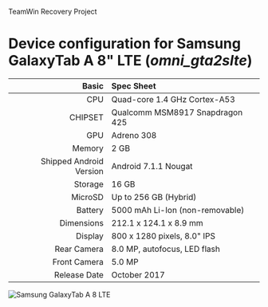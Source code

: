 TeamWin Recovery Project

Device configuration for Samsung GalaxyTab A 8" LTE  (_omni_gta2slte_)
======================================================================

Basic   | Spec Sheet
-------:|:-------------------------
CPU     | Quad-core 1.4 GHz Cortex-A53
CHIPSET | Qualcomm MSM8917 Snapdragon 425
GPU     | Adreno 308
Memory  | 2 GB
Shipped Android Version | Android 7.1.1 Nougat
Storage | 16 GB
MicroSD | Up to 256 GB (Hybrid)
Battery | 5000 mAh Li-Ion (non-removable)
Dimensions | 212.1 x 124.1 x 8.9 mm
Display | 800 x 1280 pixels, 8.0" IPS
Rear Camera  | 8.0 MP, autofocus, LED flash
Front Camera | 5.0 MP
Release Date | October 2017

![Samsung GalaxyTab A 8 LTE](https://b.radikal.ru/b29/1712/4c/307cb3da7d81.png "Samsung GalaxyTab A 8 LTE")
